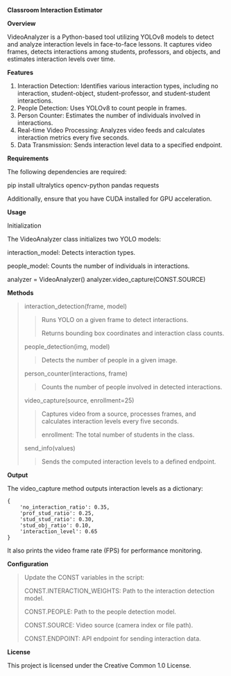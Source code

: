 **Classroom Interaction Estimator**

__Overview__

VideoAnalyzer is a Python-based tool utilizing YOLOv8 models to detect and analyze interaction levels in face-to-face lessons. It captures video frames, detects interactions among students, professors, and objects, and estimates interaction levels over time.

__Features__

<ol>
<li>Interaction Detection: Identifies various interaction types, including no interaction, student-object, student-professor, and student-student interactions.</li>

<li> People Detection: Uses YOLOv8 to count people in frames.</li>

<li> Person Counter: Estimates the number of individuals involved in interactions.</li>

<li> Real-time Video Processing: Analyzes video feeds and calculates interaction metrics every five seconds.</li>

<li> Data Transmission: Sends interaction level data to a specified endpoint.</li>
</ol>

__Requirements__

The following dependencies are required:

pip install ultralytics opencv-python pandas requests

Additionally, ensure that you have CUDA installed for GPU acceleration.

__Usage__

Initialization

The VideoAnalyzer class initializes two YOLO models:

interaction_model: Detects interaction types.

people_model: Counts the number of individuals in interactions.

analyzer = VideoAnalyzer()
analyzer.video_capture(CONST.SOURCE)

__Methods__

> interaction_detection(frame, model)
> >
> > Runs YOLO on a given frame to detect interactions.
> >
> > Returns bounding box coordinates and interaction class counts.
>
> people_detection(img, model)
> 
> > Detects the number of people in a given image.
>
> person_counter(interactions, frame)
> > 
> > Counts the number of people involved in detected interactions.
>
> video_capture(source, enrollment=25)
> > 
> > Captures video from a source, processes frames, and calculates interaction levels every five seconds.
> >
> > enrollment: The total number of students in the class.
>  
> send_info(values)
> > 
> > Sends the computed interaction levels to a defined endpoint.

__Output__

The video_capture method outputs interaction levels as a dictionary:
```
{
    'no_interaction_ratio': 0.35,
    'prof_stud_ratio': 0.25,
    'stud_stud_ratio': 0.30,
    'stud_obj_ratio': 0.10,
    'interaction_level': 0.65
}
```

It also prints the video frame rate (FPS) for performance monitoring.

__Configuration__
> Update the CONST variables in the script:
>
> CONST.INTERACTION_WEIGHTS: Path to the interaction detection model.
>
> CONST.PEOPLE: Path to the people detection model.
>
> CONST.SOURCE: Video source (camera index or file path).
>
> CONST.ENDPOINT: API endpoint for sending interaction data.

__License__

This project is licensed under the Creative Common 1.0 License.
